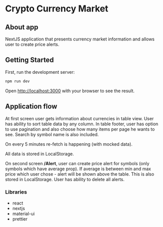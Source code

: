 # Crypto Currency Market

## About app

NextJS application that presents currency market information and allows user to create price alerts.

## Getting Started

First, run the development server:

```bash
npm run dev
```

Open [http://localhost:3000](http://localhost:3000) with your browser to see the result.

## Application flow

At first screen user gets information about currencies in table view. User has ability to sort table data by any column.
In table footer, user has option to use pagination and also choose how many items per page he wants to see.
Search by symbol name is also included.

On every 5 minutes re-fetch is happening (with mocked data).

All data is stored in LocalStorage.

On second screen **/Alert**, user can create price alert for symbols (only symbols which have average prop).
If average is between min and max price which user chose - alert will be shown above the table.
This is also stored in LocalStorage. User has ability to delete all alerts.

### Libraries

- react
- nextjs
- material-ui
- prettier
